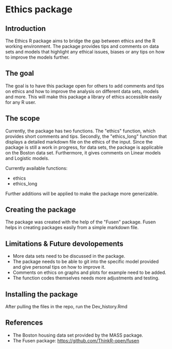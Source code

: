# Ethics package
## Introduction

The Ethics R package aims to bridge the gap between ethics and the R working environment. The package provides tips and comments on data sets and models that highlight any ethical issues, biases or any tips on how to improve the models further.

## The goal
The goal is to have this package open for others to add comments and tips on ethics and how to improve the analysis on different data sets, models and more. This will make this package a library of ethics accessible easily for any R user.

## The scope
Currently, the package has two functions. The "ethics" function, which provides short comments and tips. Secondly, the "ethics_long" function that displays a detailed markdown file on the ethics of the input. Since the package is still a work in progress, for data sets, the package is applicable on the Boston data set. Furthermore, it gives comments on Linear models and Logistic models.

Currently available functions:
* ethics
* ethics_long

Further additions will be applied to make the package more generizable.

## Creating the package
The package was created with the help of the "Fusen" package. Fusen helps in creating packages easily from a simple markdown file. 

## Limitations & Future devolopements
* More data sets need to be discussed in the package.
* The package needs to be able to git into the specific model provided and give personal tips on how to improve it.
* Comments on ethics on graphs and plots for example need to be added.
* The function codes themselves needs more adjustments and testing.

## Installing the package
After pulling the files in the repo, run the Dev_history.Rmd

## References
* The Boston housing data set provided by the MASS package.
* The Fusen package: https://github.com/ThinkR-open/fusen
